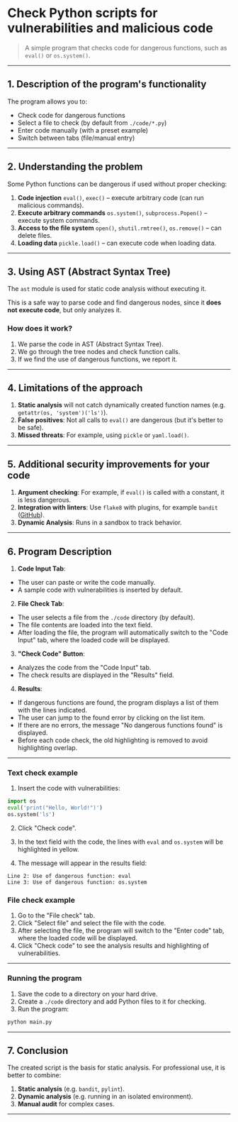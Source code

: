 # **Check Python scripts for vulnerabilities and malicious code**

> A simple program that checks code for dangerous functions, such as `eval()` or `os.system()`.

---

## 1. **Description of the program's functionality**

The program allows you to:

-   Check code for dangerous functions
-   Select a file to check (by default from `./code/*.py`)
-   Enter code manually (with a preset example)
-   Switch between tabs (file/manual entry)

---

## 2. **Understanding the problem**

Some Python functions can be dangerous if used without proper checking:

1. **Code injection**
   `eval()`, `exec()` – execute arbitrary code (can run malicious commands).
2. **Execute arbitrary commands**
   `os.system()`, `subprocess.Popen()` – execute system commands.
3. **Access to the file system**
   `open()`, `shutil.rmtree()`, `os.remove()` – can delete files.
4. **Loading data**
   `pickle.load()` – can execute code when loading data.

---

## 3. **Using AST (Abstract Syntax Tree)**

The `ast` module is used for static code analysis without executing it.

This is a safe way to parse code and find dangerous nodes, since it **does not execute code**, but only analyzes it.

### **How does it work?**

1. We parse the code in AST (Abstract Syntax Tree).
2. We go through the tree nodes and check function calls.
3. If we find the use of dangerous functions, we report it.

---

## 4. **Limitations of the approach**

1. **Static analysis** will not catch dynamically created function names (e.g. `getattr(os, 'system')('ls')`).
2. **False positives**: Not all calls to `eval()` are dangerous (but it's better to be safe).
3. **Missed threats**: For example, using `pickle` or `yaml.load()`.

---

## 5. **Additional security improvements for your code**

1. **Argument checking**: For example, if `eval()` is called with a constant, it is less dangerous.
2. **Integration with linters**: Use `flake8` with plugins, for example `bandit` ([GitHub](https://github.com/PyCQA/bandit)).
3. **Dynamic Analysis**: Runs in a sandbox to track behavior.

---

## 6. **Program Description**

1. **Code Input Tab**:

-   The user can paste or write the code manually.
-   A sample code with vulnerabilities is inserted by default.

2. **File Check Tab**:

-   The user selects a file from the `./code` directory (by default).
-   The file contents are loaded into the text field.
-   After loading the file, the program will automatically switch to the "Code Input" tab, where the loaded code will be displayed.

3. **"Check Code" Button**:

-   Analyzes the code from the "Code Input" tab.
-   The check results are displayed in the "Results" field.

4. **Results**:

-   If dangerous functions are found, the program displays a list of them with the lines indicated.
-   The user can jump to the found error by clicking on the list item.
-   If there are no errors, the message "No dangerous functions found" is displayed.
-   Before each code check, the old highlighting is removed to avoid highlighting overlap.

---

### **Text check example**

1. Insert the code with vulnerabilities:

```python
import os
eval('print("Hello, World!")')
os.system('ls')
```

2. Click "Check code".

3. In the text field with the code, the lines with `eval` and `os.system` will be highlighted in yellow.

4. The message will appear in the results field:

```
Line 2: Use of dangerous function: eval
Line 3: Use of dangerous function: os.system
```

### **File check example**

1. Go to the "File check" tab.
2. Click "Select file" and select the file with the code.
3. After selecting the file, the program will switch to the "Enter code" tab, where the loaded code will be displayed.
4. Click "Check code" to see the analysis results and highlighting of vulnerabilities.

---

### **Running the program**

1. Save the code to a directory on your hard drive.
2. Create a `./code` directory and add Python files to it for checking.
3. Run the program:

```bash
python main.py
```

---

## 7. **Conclusion**

The created script is the basis for static analysis. For professional use, it is better to combine:

1. **Static analysis** (e.g. `bandit`, `pylint`).
2. **Dynamic analysis** (e.g. running in an isolated environment).
3. **Manual audit** for complex cases.

---

